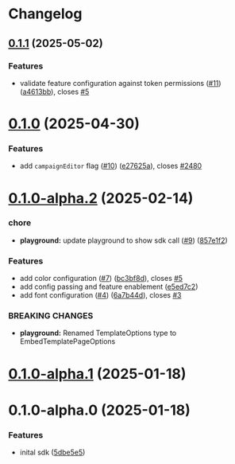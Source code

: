 # Changelog

## [0.1.1](https://github.com/storr/sdk-web/compare/0.1.0...0.1.1) (2025-05-02)


### Features

* validate feature configuration against token permissions ([#11](https://github.com/storr/sdk-web/issues/11)) ([a4613bb](https://github.com/storr/sdk-web/commit/a4613bb54d8d13f3152fb3bed525981f9fb86db2)), closes [#5](https://github.com/storr/sdk-web/issues/5)

# [0.1.0](https://github.com/storr/sdk-web/compare/0.1.0-alpha.2...0.1.0) (2025-04-30)


### Features

* add `campaignEditor` flag ([#10](https://github.com/storr/sdk-web/issues/10)) ([e27625a](https://github.com/storr/sdk-web/commit/e27625ab5073d55f1a205aaf5de7a1baf7008d83)), closes [#2480](https://github.com/storr/sdk-web/issues/2480)

# [0.1.0-alpha.2](https://github.com/storr/sdk-web/compare/0.1.0-alpha.1...0.1.0-alpha.2) (2025-02-14)


### chore

* **playground:** update playground to show sdk call ([#9](https://github.com/storr/sdk-web/issues/9)) ([857e1f2](https://github.com/storr/sdk-web/commit/857e1f230d78ffbce700f219a53d6ca938fb2ea7))


### Features

* add color configuration ([#7](https://github.com/storr/sdk-web/issues/7)) ([bc3bf8d](https://github.com/storr/sdk-web/commit/bc3bf8de7db570f9861ad8e814da7c2199c6b90b)), closes [#5](https://github.com/storr/sdk-web/issues/5)
* add config passing and feature enablement ([e5ed7c2](https://github.com/storr/sdk-web/commit/e5ed7c2689d1229e87c648df84f982d7564dac0d))
* add font configuration ([#4](https://github.com/storr/sdk-web/issues/4)) ([6a7b44d](https://github.com/storr/sdk-web/commit/6a7b44d4e490b48cfadc26e39800411b1ab6ea7e)), closes [#3](https://github.com/storr/sdk-web/issues/3)


### BREAKING CHANGES

* **playground:** Renamed TemplateOptions type to
EmbedTemplatePageOptions

# [0.1.0-alpha.1](https://github.com/storr/sdk-web/compare/0.1.0-alpha.0...0.1.0-alpha.1) (2025-01-18)

# 0.1.0-alpha.0 (2025-01-18)


### Features

* inital sdk ([5dbe5e5](https://github.com/storr/sdk-web/commit/5dbe5e55734941d435375e8f6ae3efb1364ab29d))
